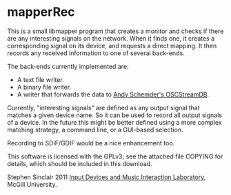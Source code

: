 
mapperRec
=========

This is a small libmapper program that creates a monitor and checks if
there are any interesting signals on the network.  When it finds one,
it creates a corresponding signal on its device, and requests a direct
mapping.  It then records any received information to one of several
back-ends.

The back-ends currently implemented are:

- A text file writer.
- A binary file writer.
- A writer that forwards the data to [Andy Schemder's OSCStreamDB][1].

Currently, "interesting signals" are defined as any output signal that
matches a given device name.  So it can be used to record all output
signals of a device.  In the future this might be better defined using
a more complex matching strategy, a command line, or a GUI-based
selection.

Recording to SDIF/GDIF would be a nice enhancement too.

This software is licensed with the GPLv3; see the attached file
COPYING for details, which should be included in this download.

Stephen Sinclair 2011
[Input Devices and Music Interaction Laboratory][2], McGill University.

[1]: http://cnmat.berkeley.edu/system/files/attachments/oscstreamdb-final.pdf
[2]: http://idmil.org/software/libmapper
